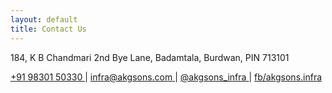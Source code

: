 ```yaml
---
layout: default
title: Contact Us
---
```


184, K B Chandmari 2nd Bye Lane, Badamtala, Burdwan, PIN 713101

[ +91 98301 50330 ]( tel:+919830150330 ) \|
[ infra@akgsons.com ]( mailto:infra@akgsons.com ) \|
[ @akgsons_infra ]( https://www.twitter.com/akgsons_infra ) \|
[ fb/akgsons.infra ]( https://www.facebook.com/akgsons.infra )




